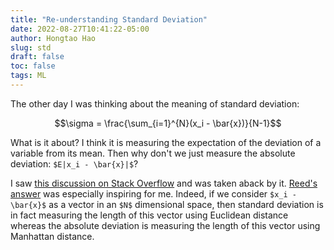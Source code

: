 ```yaml
---
title: "Re-understanding Standard Deviation"
date: 2022-08-27T10:41:22-05:00
author: Hongtao Hao
slug: std
draft: false
toc: false
tags: ML
---
```


The other day I was thinking about the meaning of standard deviation:

$$\sigma = \frac{\sum_{i=1}^{N}(x_i - \bar{x})}{N-1}$$

What is it about? I think it is measuring the expectation of the deviation of a variable from its mean. Then why don't we just measure the absolute deviation: `$E|x_i - \bar{x}|$`?

I saw [this discussion on Stack Overflow](https://stats.stackexchange.com/q/118) and was taken aback by it. [Reed's answer](https://stats.stackexchange.com/a/120) was especially inspiring for me. Indeed, if we consider `$x_i - \bar{x}$` as a vector in an `$N$` dimensional space, then standard deviation is in fact measuring the length of this vector using Euclidean distance whereas the absolute deviation is measuring the length of this vector using Manhattan distance. 

